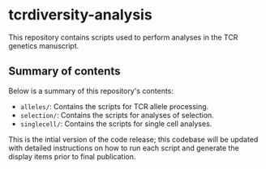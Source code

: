 # tcrdiversity-analysis

This repository contains scripts used to perform analyses in the TCR genetics manuscript.

## Summary of contents
Below is a summary of this repository's contents:
* `alleles/`: Contains the scripts for TCR allele processing.
* `selection/`: Contains the scripts for analyses of selection.
* `singlecell/`: Contains the scripts for single cell analyses.

This is the intial version of the code release; this codebase will be updated with detailed instructions on how to run each script and generate the display items prior to final publication.